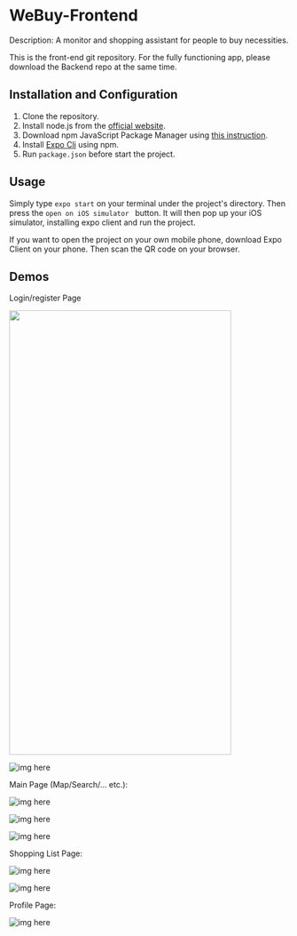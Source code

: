 # WeBuy-Frontend
Description: A monitor and shopping assistant for people to buy necessities.

This is the front-end git repository. For the fully functioning app, please 
download the Backend repo at the same time.

## Installation and Configuration
1. Clone the repository.
2. Install node.js from the [official website](https://nodejs.org/en/).
3. Download npm JavaScript Package Manager using [this instruction](https://www.npmjs.com/get-npm).
4. Install [Expo Cli](https://docs.expo.io/workflow/expo-cli/) using npm.
5. Run ```package.json``` before start the project.

Usage
---
Simply type ```expo start``` on your terminal under the project's directory.
Then press the ```open on iOS simulator ``` button. It will then pop up your 
iOS simulator, installing expo client and run the project.

If you want to open the project on your own mobile phone, download Expo Client on
your phone. Then scan the QR code on your browser.

Demos
---

Login/register Page

<img src="https://github.com/WeBuyers/WeBuy-Frontend/blob/master/assets/screenshot/login.png" width="400" height="800">

![img here](./assets/screenshot/register.png)

Main Page (Map/Search/... etc.):

![img here](./assets/screenshot/map.png)

![img here](./assets/screenshot/items.png)

![img here](./assets/screenshot/modal.png)

Shopping List Page:

![img here](./assets/screenshot/plan.png)

![img here](./assets/screenshot/wishlist.png)

Profile Page:

![img here](./assets/screenshot/profile.png)


